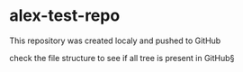 # alex-test-repo
This repository was created localy and pushed to GitHub

check the file structure to see if all tree is present in GitHub§
